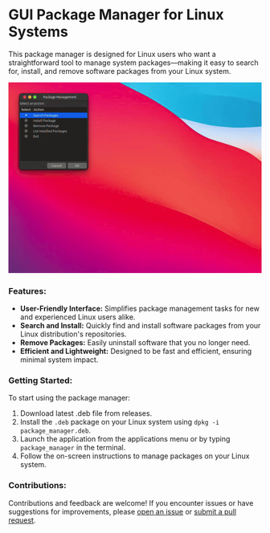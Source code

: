 # GUI Package Manager for Linux Systems

This package manager is designed for Linux users who want a straightforward tool to manage system packages—making it easy to search for, install, and remove software packages from your Linux system.

![](package_manager.gif)

### Features:
- **User-Friendly Interface:** Simplifies package management tasks for new and experienced Linux users alike.
- **Search and Install:** Quickly find and install software packages from your Linux distribution's repositories.
- **Remove Packages:** Easily uninstall software that you no longer need.
- **Efficient and Lightweight:** Designed to be fast and efficient, ensuring minimal system impact.


### Getting Started:
To start using the package manager:
1. Download latest .deb file from releases.
2. Install the `.deb` package on your Linux system using `dpkg -i package_manager.deb`.
3. Launch the application from the applications menu or by typing `package_manager` in the terminal.
4. Follow the on-screen instructions to manage packages on your Linux system.

### Contributions:
Contributions and feedback are welcome! If you encounter issues or have suggestions for improvements, please [open an issue](https://github.com/Huzaifa-code/package_manager_linux/issues) or [submit a pull request](https://github.com/Huzaifa-code/package_manager_linux/pulls).

